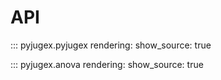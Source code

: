 # API

::: pyjugex.pyjugex
    rendering:
      show_source: true

::: pyjugex.anova
    rendering:
      show_source: true
